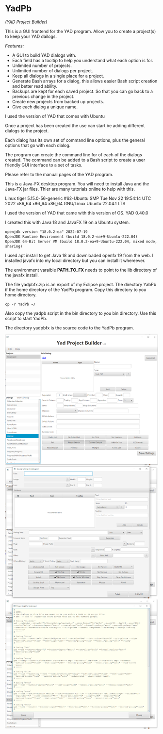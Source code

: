 # YadPb
  *(YAD Project Builder)*  

This is a GUI frontend for the YAD program.  Allow you to create a project(s) to keep your YAD dailogs.

*Features:*

- A GUI to build YAD dialogs with.
- Each field has a tooltip to help you understand what each option is for.
- Unlimited number of projects.
- Unlimited number of dialogs per project.
- Keep all dialogs in a single place for a project.
- Generate Bash arrays for a dialog, this allows easier Bash script creation and better read ability.
- Backups are kept for each saved project.  So that you can go back to a previous change in the project.
- Create new projects from backed up projects.
- Give each dialog a unique name.

I used the version of YAD that comes with Ubuntu

Once a project has been created the use can start be adding different dialogs to the project.

Each dialog has its own set of command line options, plus the general options that go with each dialog.

The program can create the command line for of each of the dialogs created.  The command can be added to a Bash script
to create a user friendly GUI interface to a set of tasks.

Please refer to the manual pages of the YAD program.

This is a Java-FX desktop program.  You will need to install Java and the Java-FX jar files.  Thier are many
tutorials online to help with this.

Linux tiger 5.15.0-56-generic #62-Ubuntu SMP Tue Nov 22 19:54:14 UTC 2022 x86\_64 x86\_64 x86\_64 GNU/Linux
Ubuntu 22.04.1 LTS

I used the version of YAD that came with this version of OS. YAD 0.40.0

I created this with Java 18 and JavaFX 19 on a Ubuntu system.

```
openjdk version "18.0.2-ea" 2022-07-19
OpenJDK Runtime Environment (build 18.0.2-ea+9-Ubuntu-222.04)
OpenJDK 64-Bit Server VM (build 18.0.2-ea+9-Ubuntu-222.04, mixed mode, sharing)
```

I used apt install to get Java 18 and downloaded openfx 19 from the web. I installed javafx into my local
directory but you can install it whereever.

The environment varaible **PATH\_TO\_FX** needs to point to the lib directory of the javafx install.

The file yadpbfx.zip is an export of my Eclipse project.
The directory YabPb if the home directory of the YadPb program.  Copy this directory to you home directory.

    cp -r YadPb ~/

Also copy the yadpb script in the bin directory to you bin directory.  Use this script to start YadPb.

The directory yadpbfx is the source code to the YadPb program.


![Main S creen](src/images/yadpb-fx.png)
![General Screen](src/images/yadpb-fx-gen.png)
![Script Screen](src/images/yadpb-fx-script.png)
